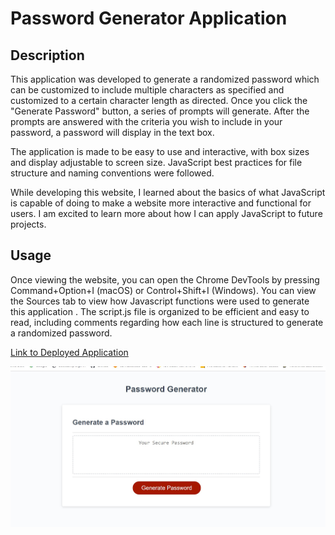 # Password Generator Application

## Description

This application was developed to generate a randomized password which can be customized to include multiple characters as specified and customized to a certain character length as directed. Once you click the "Generate Password" button, a series of prompts will generate. After the prompts are answered with the criteria you wish to include in your password, a password will display in the text box.

The application is made to be easy to use and interactive, with box sizes and display adjustable to screen size. JavaScript best practices for file structure and naming conventions were followed. 

While developing this website, I learned about the basics of what JavaScript is capable of doing to make a website more interactive and functional for users. I am excited to learn more about how I can apply JavaScript to future projects.

## Usage

Once viewing the website, you can open the Chrome DevTools by pressing Command+Option+I (macOS) or Control+Shift+I (Windows). You can view the Sources tab to view how Javascript functions were used to generate this application . The script.js file is organized to be efficient and easy to read, including comments regarding how each line is structured to generate a randomized password.

[Link to Deployed Application](https://tabbdacat.github.io/password-generator/)

![image of deployed application](/assets/images/password-generator-scrnsht.jpg)